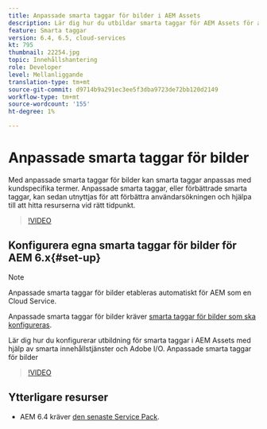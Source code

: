 ```yaml
---
title: Anpassade smarta taggar för bilder i AEM Assets
description: Lär dig hur du utbildar smarta taggar för AEM Assets för att använda anpassade termer på resurser.
feature: Smarta taggar
version: 6.4, 6.5, cloud-services
kt: 795
thumbnail: 22254.jpg
topic: Innehållshantering
role: Developer
level: Mellanliggande
translation-type: tm+mt
source-git-commit: d9714b9a291ec3ee5f3dba9723de72bb120d2149
workflow-type: tm+mt
source-wordcount: '155'
ht-degree: 1%

---
```



# Anpassade smarta taggar för bilder

Med anpassade smarta taggar för bilder kan smarta taggar anpassas med kundspecifika termer.
Anpassade smarta taggar, eller förbättrade smarta taggar, kan sedan utnyttjas för att förbättra användarsökningen och hjälpa till att hitta resurserna vid rätt tidpunkt.

>[!VIDEO](https://video.tv.adobe.com/v/22254/?quality=12&learn=on)

## Konfigurera egna smarta taggar för bilder för AEM 6.x{#set-up}

>[!NOTE]
> Anpassade smarta taggar för bilder etableras automatiskt för AEM som en Cloud Service.

Anpassade smarta taggar för bilder kräver [smarta taggar för bilder som ska konfigureras](./image-smart-tags.md#set-up).

Lär dig hur du konfigurerar utbildning för smarta taggar i AEM Assets med hjälp av smarta innehållstjänster och Adobe I/O. Anpassade smarta taggar för bilder

>[!VIDEO](https://video.tv.adobe.com/v/23405/?quality=12&learn=on)

## Ytterligare resurser

* AEM 6.4 kräver [den senaste Service Pack](https://docs.adobe.com/content/help/en/experience-manager-release-information/aem-release-updates/aem-releases-updates.html#aem-64).


